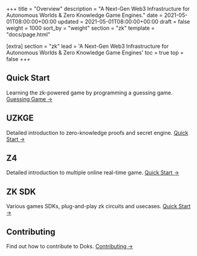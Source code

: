 +++
title = "Overview"
description = "A Next-Gen Web3 Infrastructure for Autonomous Worlds & Zero Knowledge Game Engines."
date = 2021-05-01T08:00:00+00:00
updated = 2021-05-01T08:00:00+00:00
draft = false
weight = 1000
sort_by = "weight"
section = "zk"
template = "docs/page.html"

[extra]
section = "zk"
lead = 'A Next-Gen Web3 Infrastructure for Autonomous Worlds & Zero Knowledge Game Engines'
toc = true
top = false
+++

## Quick Start
Learning the zk-powered game by programming a guessing game. [Guessing Game →](../guessing-game)

## UZKGE
Detailed introduction to zero-knowledge proofs and secret engine. [Quick Start →](../../uzkge/overview)

## Z4
Detailed introduction to multiple online real-time game. [Quick Start →](../../z4/overview)

## ZK SDK
Various games SDKs, plug-and-play zk circuits and usecases. [Quick Start →](../../sdk/shuffle)

## Contributing
Find out how to contribute to Doks. [Contributing →](../../contributing/how-to-contribute)
